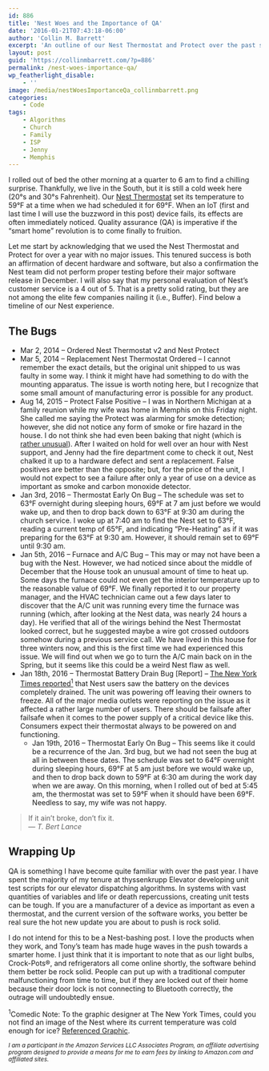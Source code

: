 ```yaml
---
id: 886
title: 'Nest Woes and the Importance of QA'
date: '2016-01-21T07:43:18-06:00'
author: 'Collin M. Barrett'
excerpt: 'An outline of our Nest Thermostat and Protect over the past six months explains the need for QA at IoT companies to be top-notch.'
layout: post
guid: 'https://collinmbarrett.com/?p=886'
permalink: /nest-woes-importance-qa/
wp_featherlight_disable:
    - ''
image: /media/nestWoesImportanceQa_collinmbarrett.png
categories:
    - Code
tags:
    - Algorithms
    - Church
    - Family
    - ISP
    - Jenny
    - Memphis
---
```


I rolled out of bed the other morning at a quarter to 6 am to find a chilling surprise. Thankfully, we live in the South, but it is still a cold week here (20°s and 30°s Fahrenheit). Our [Nest Thermostat](https://store.google.com/us/category/connected_home?hl=en-US&GoogleNest&utm_source=nest_redirect&utm_medium=google_oo&utm_campaign=homepage) set its temperature to 59°F at a time when we had scheduled it for 69°F. When an IoT (first and last time I will use the buzzword in this post) device fails, its effects are often immediately noticed. Quality assurance (QA) is imperative if the “smart home” revolution is to come finally to fruition.

Let me start by acknowledging that we used the Nest Thermostat and Protect for over a year with no major issues. This tenured success is both an affirmation of decent hardware and software, but also a confirmation the Nest team did not perform proper testing before their major software release in December. I will also say that my personal evaluation of Nest’s customer service is a 4 out of 5. That is a pretty solid rating, but they are not among the elite few companies nailing it (i.e., Buffer). Find below a timeline of our Nest experience.

## The Bugs

- Mar 2, 2014 – Ordered Nest Thermostat v2 and Nest Protect
- Mar 5, 2014 – Replacement Nest Thermostat Ordered – I cannot remember the exact details, but the original unit shipped to us was faulty in some way. I think it might have had something to do with the mounting apparatus. The issue is worth noting here, but I recognize that some small amount of manufacturing error is possible for any product.
- Aug 14, 2015 – Protect False Positive – I was in Northern Michigan at a family reunion while my wife was home in Memphis on this Friday night. She called me saying the Protect was alarming for smoke detection; however, she did not notice any form of smoke or fire hazard in the house. I do not think she had even been baking that night (which is [rather unusual](https://jennythebaker.com/ "Jenny the Baker")). After I waited on hold for well over an hour with Nest support, and Jenny had the fire department come to check it out, Nest chalked it up to a hardware defect and sent a replacement. False positives are better than the opposite; but, for the price of the unit, I would not expect to see a failure after only a year of use on a device as important as smoke and carbon monoxide detector.
- Jan 3rd, 2016 – Thermostat Early On Bug – The schedule was set to 63°F overnight during sleeping hours, 69°F at 7 am just before we would wake up, and then to drop back down to 63°F at 9:30 am during the church service. I woke up at 7:40 am to find the Nest set to 63°F, reading a current temp of 65°F, and indicating “Pre-Heating” as if it was preparing for the 63°F at 9:30 am. However, it should remain set to 69°F until 9:30 am.
- Jan 5th, 2016 – Furnace and A/C Bug – This may or may not have been a bug with the Nest. However, we had noticed since about the middle of December that the House took an unusual amount of time to heat up. Some days the furnace could not even get the interior temperature up to the reasonable value of 69°F. We finally reported it to our property manager, and the HVAC technician came out a few days later to discover that the A/C unit was running every time the furnace was running (which, after looking at the Nest data, was nearly 24 hours a day). He verified that all of the wirings behind the Nest Thermostat looked correct, but he suggested maybe a wire got crossed outdoors somehow during a previous service call. We have lived in this house for three winters now, and this is the first time we had experienced this issue. We will find out when we go to turn the A/C main back on in the Spring, but it seems like this could be a weird Nest flaw as well.
- Jan 18th, 2016 – Thermostat Battery Drain Bug \[Report\] – [The New York Times reported<sup>1</sup>](https://www.nytimes.com/2016/01/14/fashion/nest-thermostat-glitch-battery-dies-software-freeze.html "Nest Thermostat Glitch Leaves Users in the Cold - The New York Times") that Nest users saw the battery on the devices completely drained. The unit was powering off leaving their owners to freeze. All of the major media outlets were reporting on the issue as it affected a rather large number of users. There should be failsafe after failsafe when it comes to the power supply of a critical device like this. Consumers expect their thermostat always to be powered on and functioning. 
    - Jan 19th, 2016 – Thermostat Early On Bug – This seems like it could be a recurrence of the Jan. 3rd bug, but we had not seen the bug at all in between these dates. The schedule was set to 64°F overnight during sleeping hours, 69°F at 5 am just before we would wake up, and then to drop back down to 59°F at 6:30 am during the work day when we are away. On this morning, when I rolled out of bed at 5:45 am, the thermostat was set to 59°F when it should have been 69°F. Needless to say, my wife was not happy.

> If it ain’t broke, don’t fix it.  
> — <cite>T. Bert Lance</cite>

## Wrapping Up

QA is something I have become quite familiar with over the past year. I have spent the majority of my tenure at thyssenkrupp Elevator developing unit test scripts for our elevator dispatching algorithms. In systems with vast quantities of variables and life or death repercussions, creating unit tests can be tough. If you are a manufacturer of a device as important as even a thermostat, and the current version of the software works, you better be real sure the hot new update you are about to push is rock solid.

I do not intend for this to be a Nest-bashing post. I love the products when they work, and Tony’s team has made huge waves in the push towards a smarter home. I just think that it is important to note that as our light bulbs, Crock-Pots®, and refrigerators all come online shortly, the software behind them better be rock solid. People can put up with a traditional computer malfunctioning from time to time, but if they are locked out of their home because their door lock is not connecting to Bluetooth correctly, the outrage will undoubtedly ensue.

<sup>1</sup>Comedic Note: To the graphic designer at The New York Times, could you not find an image of the Nest where its current temperature was cold enough for ice? [Referenced Graphic](https://collinmbarrett.com/media/nestNYTGraphic_collinmbarrett.jpg "Graphic - Nest Thermostat Glitch Leaves Users in the Cold - The New York Times").

*<small>I am a participant in the Amazon Services LLC Associates Program, an affiliate advertising program designed to provide a means for me to earn fees by linking to Amazon.com and affiliated sites.</small>*